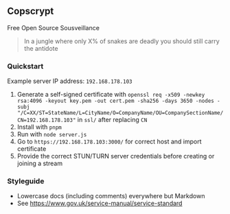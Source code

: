 ## Copscrypt

Free Open Source Sousveillance

> In a jungle where only X% of snakes are deadly you should still carry the antidote

### Quickstart

Example server IP address: `192.168.178.103`

1. Generate a self-signed certificate with `openssl req -x509 -newkey rsa:4096 -keyout key.pem -out cert.pem -sha256 -days 3650 -nodes -subj "/C=XX/ST=StateName/L=CityName/O=CompanyName/OU=CompanySectionName/CN=192.168.178.103"` in `ssl/` after replacing `CN`
2. Install with `pnpm`
3. Run with `node server.js`
4. Go to `https://192.168.178.103:3000/` for correct host and import certificate
5. Provide the correct STUN/TURN server credentials before creating or joining a stream

### Styleguide

- Lowercase docs (including comments) everywhere but Markdown
- See https://www.gov.uk/service-manual/service-standard
